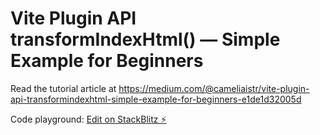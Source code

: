 # Vite Plugin API transformIndexHtml() — Simple Example for Beginners

Read the tutorial article at https://medium.com/@cameliaistr/vite-plugin-api-transformindexhtml-simple-example-for-beginners-e1de1d32005d

Code playground:
[Edit on StackBlitz ⚡️](https://stackblitz.com/edit/vitejs-vite-yz72ay)
